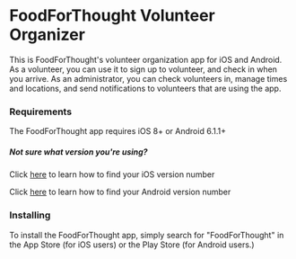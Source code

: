 # FoodForThought Volunteer Organizer

[//]: # (Your audience is the general userbase, including admins such as Bob/Geane)

This is FoodForThought's volunteer organization app for iOS and Android. As a volunteer, you can use it to sign up to volunteer, and check in when you arrive. As an administrator, you can check volunteers in, manage times and locations, and send notifications to volunteers that are using the app.

[//]: # (What should we be calling people that run things? Admins?)

### Requirements

The FoodForThought app requires iOS 8+ or Android 6.1.1+

##### Not sure what version you're using?

Click [here][a9eb7041] to learn how to find your iOS version number

Click [here][90ec8a7d] to learn how to find your Android version number

  [a9eb7041]: https://support.apple.com/en-us/HT201685 "How to check version number in iOS"
  [90ec8a7d]: https://www.howtogeek.com/230737/how-to-find-out-which-version-of-android-you-have/ "How to check version number in Android"

### Installing

To install the FoodForThought app, simply search for "FoodForThought" in the App Store (for iOS users) or the Play Store (for Android users.)

[//]: # (Maybe put pictures of the apps in the app stores here once we can get screenshots of that?)

### 
